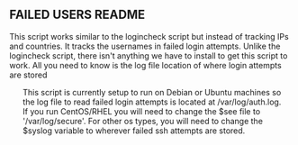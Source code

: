 ## FAILED USERS README
This script works similar to the logincheck script but instead of tracking IPs and countries. It tracks the usernames in failed login attempts.
Unlike the logincheck script, there isn't anything we have to install to get this script to work. All you need to know is the log file location of where login attempts are stored
<ul>
This script is currently setup to run on Debian or Ubuntu machines so the log file to read failed login attempts is located at /var/log/auth.log. <br>
If you run CentOS/RHEL you will need to change the $see file to '/var/log/secure'. For other os types, you will need to change the $syslog variable to wherever failed ssh attempts are stored. </ul>

